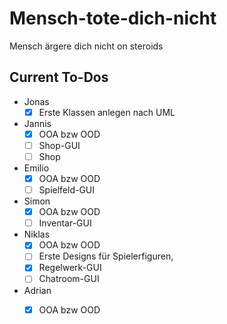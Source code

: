 # Mensch-tote-dich-nicht
Mensch ärgere dich nicht on steroids


## Current To-Dos
- Jonas
  - [x] Erste Klassen anlegen nach UML
- Jannis
  - [x] OOA bzw OOD
  - [ ] Shop-GUI
  - [ ] Shop
- Emilio
  - [x] OOA bzw OOD
  - [ ] Spielfeld-GUI
- Simon
  - [x] OOA bzw OOD
  - [ ] Inventar-GUI
- Niklas
  - [x] OOA bzw OOD 
  - [ ] Erste Designs für Spielerfiguren,
  - [x] Regelwerk-GUI
  - [ ] Chatroom-GUI
- Adrian
  - [x] OOA bzw OOD
        

        
        
        
      

  
